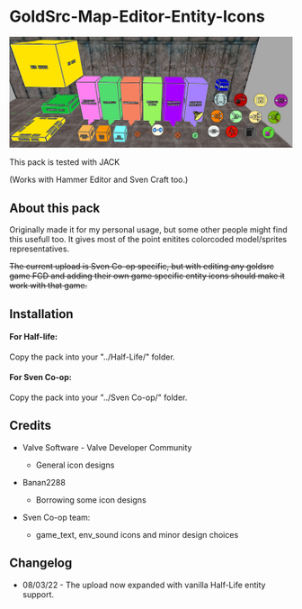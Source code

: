 
GoldSrc-Map-Editor-Entity-Icons
=

![preview](icon_prew.jpg)

This pack is tested with JACK

(Works with Hammer Editor and Sven Craft too.)

## About this pack

Originally made it for my personal usage, but some other people might find this usefull too.
It gives most of the point enitites colorcoded model/sprites representatives.

~~The current upload is Sven Co-op specific, but with editing any goldsrc game FGD and adding their
own game specific entity icons should make it work with that game.~~

## Installation 

#### **For Half-life:** 
Copy the pack into your "../Half-Life/" folder.

#### **For Sven Co-op:** 
Copy the pack into your "../Sven Co-op/" folder.

## Credits 

- Valve Software - Valve Developer Community
   - General icon designs

- Banan2288
  - Borrowing some icon designs

- Sven Co-op team:
   - game_text, env_sound icons and minor design choices

## Changelog 

- 08/03/22 - The upload now expanded with vanilla Half-Life entity support.
